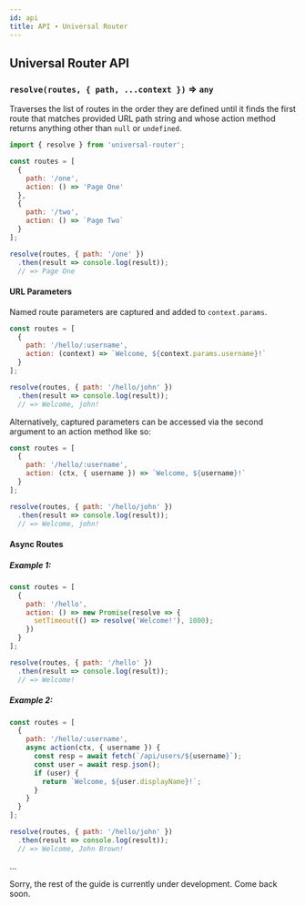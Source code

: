 ```yaml
---
id: api
title: API ∙ Universal Router
---
```


## Universal Router API

### `resolve(routes, { path, ...context })` ⇒ `any`

Traverses the list of routes in the order they are defined until it finds the first route that
matches provided URL path string and whose action method returns anything other than `null` or `undefined`.

```js
import { resolve } from 'universal-router';

const routes = [
  {
    path: '/one',
    action: () => 'Page One'
  },
  {
    path: '/two',
    action: () => `Page Two`
  }
];

resolve(routes, { path: '/one' })
  .then(result => console.log(result));
  // => Page One
```


#### URL Parameters

Named route parameters are captured and added to `context.params`.

```js
const routes = [
  {
    path: '/hello/:username',
    action: (context) => `Welcome, ${context.params.username}!`
  }
];

resolve(routes, { path: '/hello/john' })
  .then(result => console.log(result));
  // => Welcome, john!
```

Alternatively, captured parameters can be accessed via the second argument to an action method like so:

```js
const routes = [
  {
    path: '/hello/:username',
    action: (ctx, { username }) => `Welcome, ${username}!`
  }
];

resolve(routes, { path: '/hello/john' })
  .then(result => console.log(result));
  // => Welcome, john!
```


#### Async Routes

##### Example 1:

```js
const routes = [
  {
    path: '/hello',
    action: () => new Promise(resolve => {
      setTimeout(() => resolve('Welcome!'), 1000);
    })
  }
];

resolve(routes, { path: '/hello' })
  .then(result => console.log(result));
  // => Welcome!
```

##### Example 2:

```js
const routes = [
  {
    path: '/hello/:username',
    async action(ctx, { username }) {
      const resp = await fetch(`/api/users/${username}`);
      const user = await resp.json();
      if (user) {
        return `Welcome, ${user.displayName}!`;
      }
    }
  }
];

resolve(routes, { path: '/hello/john' })
  .then(result => console.log(result));
  // => Welcome, John Brown!
```

...

Sorry, the rest of the guide is currently under development. Come back soon. 
